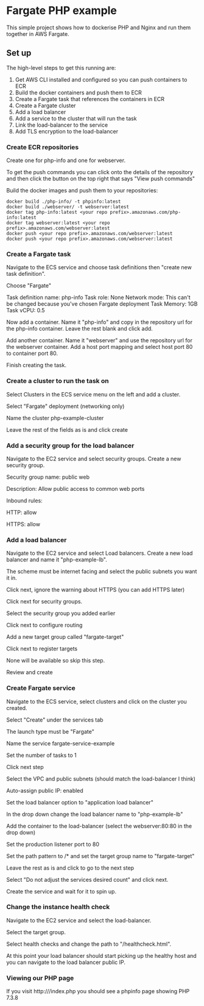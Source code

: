 # Fargate PHP example

This simple project shows how to dockerise PHP and Nginx and run them together in AWS Fargate.

## Set up

The high-level steps to get this running are:

1. Get AWS CLI installed and configured so you can push containers to ECR
1. Build the docker containers and push them to ECR
1. Create a Fargate task that references the containers in ECR
1. Create a Fargate cluster
1. Add a load balancer
1. Add a service to the cluster that will run the task
1. Link the load-balancer to the service
1. Add TLS encryption to the load-balancer

### Create ECR repositories
Create one for php-info and one for webserver.

To get the push commands you can click onto the details of the repository and then click the button on the top right that says "View push commands"

Build the docker images and push them to your repositories:

    docker build ./php-info/ -t phpinfo:latest
    docker build ./webserver/ -t webserver:latest
    docker tag php-info:latest <your repo prefix>.amazonaws.com/php-info:latest
    docker tag webserver:latest <your repo prefix>.amazonaws.com/webserver:latest
    docker push <your repo prefix>.amazonaws.com/webserver:latest
    docker push <your repo prefix>.amazonaws.com/webserver:latest

### Create a Fargate task

Navigate to the ECS service and choose task definitions then "create new task definition".

Choose "Fargate"

Task definition name:  php-info
Task role: None
Network mode: This can't be changed because you've chosen Fargate deployment
Task Memory: 1GB
Task vCPU: 0.5

Now add a container.  Name it "php-info" and copy in the repository url for the php-info container.  Leave the rest blank and click add.

Add another container.  Name it "webserver" and use the repository url for the webserver container.
Add a host port mapping and select host port 80 to container port 80.

Finish creating the task.

### Create a cluster to run the task on

Select Clusters in the ECS service menu on the left and add a cluster.

Select "Fargate" deployment (networking only)

Name the cluster php-example-cluster

Leave the rest of the fields as is and click create

### Add a security group for the load balancer

Navigate to the EC2 service and select security groups.  Create a new security group.

Security group name: public web

Description: Allow public access to common web ports

Inbound rules:

HTTP: allow

HTTPS: allow

### Add a load balancer

Navigate to the EC2 service and select Load balancers.  Create a new load balancer and name it "php-example-lb".

The scheme must be internet facing and select the public subnets you want it in.

Click next, ignore the warning about HTTPS (you can add HTTPS later)

Click next for security groups.

Select the security group you added earlier

Click next to configure routing

Add a new target group called "fargate-target"

Click next to register targets

None will be available so skip this step.

Review and create

### Create Fargate service

Navigate to the ECS service, select clusters and click on the cluster you created.

Select "Create" under the services tab

The launch type must be "Fargate"

Name the service fargate-service-example

Set the number of tasks to 1

Click next step

Select the VPC and public subnets (should match the load-balancer I think)

Auto-assign public IP: enabled

Set the load balancer option to "application load balancer"

In the drop down change the load balancer name to "php-example-lb"

Add the container to the load-balancer (select the webserver:80:80 in the drop down)

Set the production listener port to 80

Set the path pattern to /* and set the target group name to "fargate-target"

Leave the rest as is and click to go to the next step

Select "Do not adjust the services desired count" and click next.

Create the service and wait for it to spin up.

### Change the instance health check
Navigate to the EC2 service and select the load-balancer.

Select the target group.

Select health checks and change the path to "/healthcheck.html".

At this point your load balancer should start picking up the healthy host and you can navigate to the load balancer public IP.

### Viewing our PHP page

If you visit http://<your loadbalancer public dns>/index.php you should see a phpinfo page showing PHP 7.3.8